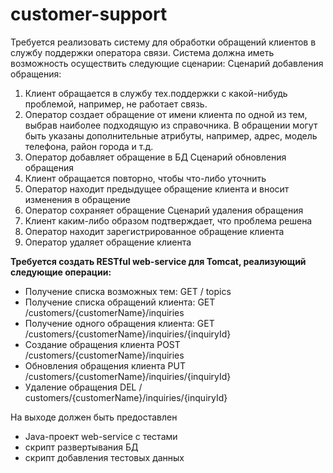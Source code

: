 # customer-support

Требуется реализовать систему для обработки обращений клиентов в службу поддержки оператора связи.
Система должна иметь возможность осуществить следующие сценарии:
Сценарий добавления обращения:
1. Клиент обращается в службу тех.поддержки с какой-нибудь проблемой, например, не работает
связь.
2. Оператор создает обращение от имени клиента по одной из тем, выбрав наиболее подходящую из
справочника. В обращении могут быть указаны дополнительные атрибуты, например, адрес,
модель телефона, район города и т.д.
3. Оператор добавляет обращение в БД
Сценарий обновления обращения
1. Клиент обращается повторно, чтобы что-либо уточнить
2. Оператор находит предыдущее обращение клиента и вносит изменения в обращение
3. Оператор сохраняет обращение
Сценарий удаления обращения
1. Клиент каким-либо образом подтверждает, что проблема решена
2. Оператор находит зарегистрированное обращение клиента
3. Оператор удаляет обращение клиента

**Требуется создать RESTful web-service для Tomcat, реализующий следующие операции:**
* Получение списка возможных тем: GET / topics
* Получение списка обращений клиента: GET /customers/{customerName}/inquiries
* Получение одного обращения клиента: GET /customers/{customerName}/inquiries/{inquiryId}
* Создание обращения клиента POST /customers/{customerName}/inquiries
* Обновления обращения клиента PUT /customers/{customerName}/inquiries/{inquiryId}
* Удаление обращения DEL / customers/{customerName}/inquiries/{inquiryId}

На выходе должен быть предоставлен
* Java-проект web-service с тестами
* скрипт развертывания БД
* скрипт добавления тестовых данных
